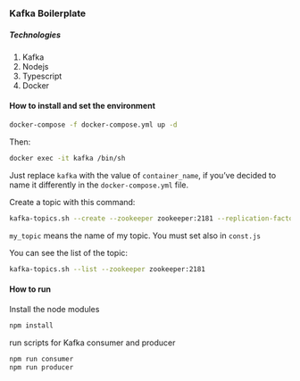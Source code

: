 ### Kafka Boilerplate

##### Technologies

1. Kafka
2. Nodejs
3. Typescript
4. Docker

#### How to install and set the environment

```bash
docker-compose -f docker-compose.yml up -d
```


Then:
```bash
docker exec -it kafka /bin/sh
```
Just replace `kafka` with the value of `container_name`, if you’ve decided to name it differently in the `docker-compose.yml` file.

Create a topic with this command:

```bash
kafka-topics.sh --create --zookeeper zookeeper:2181 --replication-factor 1 --partitions 1 --topic my_topic
```

`my_topic` means the name of my topic. You must set also in `const.js`

You can see the list of the topic:

```bash
kafka-topics.sh --list --zookeeper zookeeper:2181
```

#### How to run

Install the node modules

```bash
npm install
```

run scripts for Kafka consumer and producer

```bash
npm run consumer
npm run producer
```
